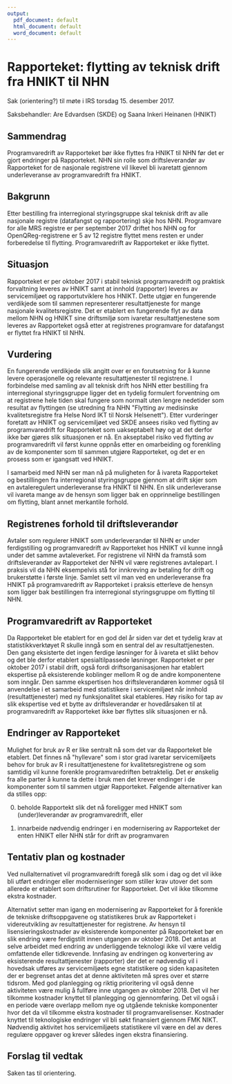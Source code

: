 ```yaml
---
output:
  pdf_document: default
  html_document: default
  word_document: default
---
```

# Rapporteket: flytting av teknisk drift fra HNIKT til NHN

Sak (orientering?) til møte i IRS torsdag 15. desember 2017.

Saksbehandler: Are Edvardsen (SKDE) og Saana Inkeri Heinanen (HNIKT)


## Sammendrag
Programvaredrift av Rapporteket bør ikke flyttes fra HNIKT til NHN før det er gjort endringer på Rapporteket. NHN sin rolle som driftsleverandør av Rapporteket for de nasjonale registrene vil likevel bli ivaretatt gjennom underleveranse av programvaredrift fra HNIKT.

## Bakgrunn
Etter bestilling fra interregional styringsgruppe skal teknisk drift av alle nasjonale registre (datafangst og rapportering) skje hos NHN. Programvare for alle MRS registre er per september 2017 driftet hos NHN og for OpenQReg-registrene er 5 av 12 registre flyttet mens resten er under forberedelse til flytting. Programvaredrift av Rapporteket er ikke flyttet.

## Situasjon
Rapporteket er per oktober 2017 i stabil teknisk programvaredrift og praktisk forvaltning leveres av HNIKT samt at innhold (rapporter) leveres av servicemiljøet og rapportutviklere hos HNIKT. Dette utgjør en fungerende verdikjede som til sammen representerer resultattjeneste for mange nasjonale kvalitetsregistre. Det er etablert en fungerende flyt av data mellom NHN og HNIKT sine driftsmiljø som ivaretar resultattjenestene som leveres av Rapporteket også etter at registrenes programvare for datafangst er flyttet fra HNIKT til NHN.

## Vurdering
En fungerende verdikjede slik angitt over er en forutsetning for å kunne levere operasjonelle og relevante resultattjenester til registrene. I forbindelse med samling av all teknisk drift hos NHN etter bestilling fra interregional styringsgruppe ligger det en tydelig formulert forventning om at registrene hele tiden skal fungere som normalt uten lengre nedetider som resultat av flyttingen (se utredning fra NHN "Flytting av medisinske kvalitetsregistre fra Helse Nord IKT til Norsk Helsenett"). Etter vurderinger foretatt av HNIKT og servicemiljøet ved SKDE ansees risiko ved flytting av programvaredrift for Rapporteket som uakseptabelt høy og at det derfor ikke bør gjøres slik situasjonen er nå. En akseptabel risiko ved flytting av programvaredrift vil først kunne oppnås etter en omarbeiding og forenkling av de komponenter som til sammen utgjøre Rapporteket, og det er en prosess som er igangsatt ved HNIKT.

I samarbeid med NHN ser man nå på muligheten for å ivareta Rapporteket og bestillingen fra interregional styringsgruppe gjennom at drift skjer som en avtaleregulert underleveranse fra HNIKT til NHN. En slik underleveranse vil ivareta mange av de hensyn som ligger bak en opprinnelige bestillingen om flytting, blant annet merkantile forhold.

## Registrenes forhold til driftsleverandør
Avtaler som regulerer HNIKT som underleverandør til NHN er under ferdigstilling og programvaredrift av Rapporteket hos HNIKT vil kunne inngå under det samme avtaleverket. For registrene vil NHN da framstå som driftsleverandør av Rapporteket der NHN vil være registrenes avtalepart. I praksis vil da NHN eksempelvis stå for innkreving av betaling for drift og brukerstøtte i første linje. Samlet sett vil man ved en underleveranse fra HNIKT på programvaredrift av Rapporteket i praksis etterleve de hensyn som ligger bak bestillingen fra interregional styringsgruppe om flytting til NHN.

## Programvaredrift av Rapporteket
Da Rapporteket ble etablert for en god del år siden var det et tydelig krav at statistikkverktøyet R skulle inngå som en sentral del av resultattjenesten. Den gang eksisterte det ingen ferdige løsninger for å ivareta et slikt behov og det ble derfor etablert spesialtilpassede løsninger. Rapporteket er per oktober 2017 i stabil drift, også fordi driftsorganisasjonen har etablert ekspertise på eksisterende koblinger mellom R og de andre komponentene som inngår. Den samme ekspertisen hos driftsleverandøren kommer også til anvendelse i et samarbeid med statistikere i servicemiljøet når innhold (resultattjenester) med ny funksjonalitet skal etableres. Høy risiko for tap av slik ekspertise ved et bytte av driftsleverandør er hovedårsaken til at programvaredrift av Rapporteket ikke bør flyttes slik situasjonen er nå.

## Endringer av Rapporteket
Mulighet for bruk av R er like sentralt nå som det var da Rapporteket ble etablert. Det finnes nå "hyllevare" som i stor grad ivaretar servicemiljøets behov for bruk av R i resultattjenestene for kvalitetsregistrene og som samtidig vil kunne forenkle programvaredriften betraktelig. Det er ønskelig fra alle parter å kunne ta dette i bruk men det krever endinger i de komponenter som til sammen utgjør Rapporteket. Følgende alternativer kan da stilles opp:

0. beholde Rapportekt slik det nå foreligger med HNIKT som (under)leverandør av programvaredrift, eller

1. innarbeide nødvendig endringer i en modernisering av Rapporteket der enten HNIKT eller NHN står for drift av programvaren

## Tentativ plan og kostnader
Ved nullalternativet vil programvaredrift foregå slik som i dag og det vil ikke bli utført endringer eller moderniseringer som stiller krav utover det som allerede er etablert som driftsrutiner for Rapporteket. Det vil ikke tilkomme ekstra kostnader.

Alternativt setter man igang en modernisering av Rapporteket for å forenkle de tekniske driftsoppgavene og statistikeres bruk av Rapporteket i videreutvikling av resultattjenester for registrene. Av hensyn til lisensieringskostnader av eksisterende komponenter på Rapporteket bør en slik endring være ferdigstilt innen utgangen av oktober 2018. Det antas at selve arbeidet med endring av underliggende teknologi ikke vil være veldig omfattende eller tidkrevende. Innfasing av endringen og konvertering av eksisterende resultattjenester (rapporter) der det er nødvendig vil i hovedsak utføres av servicemiljøets egne statistikere og siden kapasiteten der er begrenset antas det at denne aktiviteten må spres over et større tidsrom. Med god planlegging og riktig prioritering vil også denne aktiviteten være mulig å fullføre inne utgangen av oktober 2018. Det vil her tilkomme kostnader knyttet til planlegging og gjennomføring. Det vil også i en periode være overlapp mellom nye og utgående tekniske komponenter hvor det da vil tilkomme ekstra kostnader til programvarelisenser. Kostnader knyttet til teknologiske endringer vil bli søkt finansiert gjennom FMK NIKT. Nødvendig aktivitet hos servicemiljøets statistikere vil være en del av deres regulære oppgaver og krever således ingen ekstra finansiering.

## Forslag til vedtak
Saken tas til orientering.